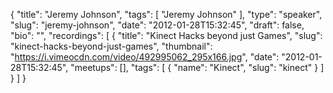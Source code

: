 {
  "title": "Jeremy Johnson",
  "tags": [
    "Jeremy Johnson"
  ],
  "type": "speaker",
  "slug": "jeremy-johnson",
  "date": "2012-01-28T15:32:45",
  "draft": false,
  "bio": "",
  "recordings": [
    {
      "title": "Kinect Hacks beyond just Games",
      "slug": "kinect-hacks-beyond-just-games",
      "thumbnail": "https://i.vimeocdn.com/video/492995062_295x166.jpg",
      "date": "2012-01-28T15:32:45",
      "meetups": [],
      "tags": [
        {
          "name": "Kinect",
          "slug": "kinect"
        }
      ]
    }
  ]
}
